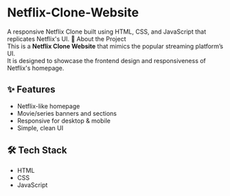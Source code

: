 # Netflix-Clone-Website
 A responsive Netflix Clone built using HTML, CSS, and JavaScript that replicates Netflix's UI.
 📌 About the Project  
This is a **Netflix Clone Website** that mimics the popular streaming platform’s UI.  
It is designed to showcase the frontend design and responsiveness of Netflix's homepage.  

## ✨ Features  
- Netflix-like homepage  
- Movie/series banners and sections  
- Responsive for desktop & mobile  
- Simple, clean UI  

## 🛠️ Tech Stack  
- HTML  
- CSS  
- JavaScript  
